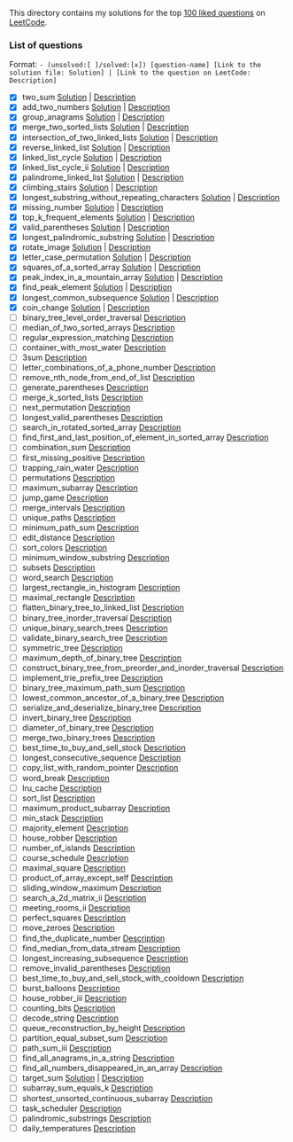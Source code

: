 This directory contains my solutions for the top [100 liked questions](https://leetcode.com/problemset/top-100-liked-questions/) on [LeetCode](https://leetcode.com/).

### List of questions

Format: `- (unsolved:[ ]/solved:[x]) [question-name] [Link to the solution file: Solution] | [Link to the question on LeetCode: Description]`

- [x] two_sum [Solution](solutions/001_two_sum_[easy].cpp) | [Description](https://leetcode.com/problems/two-sum)
- [x] add_two_numbers [Solution](solutions/002_add_two_numbers_[medium].cpp) | [Description](https://leetcode.com/problems/add-two-numbers)
- [x] group_anagrams [Solution](solutions/049_group_anagrams_[medium].cpp) | [Description](https://leetcode.com/problems/group-anagrams)
- [x] merge_two_sorted_lists [Solution](solutions/021_merge_two_sorted_lists_[easy].cpp) | [Description](https://leetcode.com/problems/merge-two-sorted-lists)
- [x] intersection_of_two_linked_lists [Solution](solutions/160_intersection_of_two_linked_lists_[easy].cpp) | [Description](https://leetcode.com/problems/intersection-of-two-linked-lists)
- [x] reverse_linked_list [Solution](solutions/206_reverse_linked_list_[easy].cpp) | [Description](https://leetcode.com/problems/reverse-linked-list)
- [x] linked_list_cycle [Solution](solutions/141_linked-list-cycle_[easy].cpp) | [Description](https://leetcode.com/problems/linked_list_cycle)
- [x] linked_list_cycle_ii [Solution](solutions/142_linked-list-cycle-ii_[medium.cpp) | [Description](https://leetcode.com/problems/linked_list_cycle_ii)
- [x] palindrome_linked_list [Solution](solutions/234_palindrome_linked_list_[easy].cpp) | [Description](https://leetcode.com/problems/palindrome-linked-list)
- [x] climbing_stairs [Solution](solutions/070_climbing_stairs_[easy].cpp) | [Description](https://leetcode.com/problems/climbing-stairs)
- [x] longest_substring_without_repeating_characters [Solution](solutions/003_longest_substring_without_repeating_characters_[medium].cpp) | [Description](https://leetcode.com/problems/longest-substring-without-repeating-characters)
- [x] missing_number [Solution](solutions/268_missing_number_[easy].cpp) | [Description](https://leetcode.com/problems/missing-number)
- [x] top_k_frequent_elements [Solution](solutions/347_top_k_frequent_elements_[medium].cpp) | [Description](https://leetcode.com/problems/top-k-frequent-elements)
- [x] valid_parentheses [Solution](solutions/020_valid_parentheses_[easy].cpp) | [Description](https://leetcode.com/problems/valid-parentheses)
- [x] longest_palindromic_substring [Solution](solutions/005_longest_palindromic_substring_[medium].cpp) | [Description](https://leetcode.com/problems/longest-palindromic-substring)
- [x] rotate_image [Solution](solutions/048_rotate_image_[medium].cpp) | [Description](https://leetcode.com/problems/rotate-image)
- [x] letter_case_permutation [Solution](solutions/784_letter_case_permutation_[easy].cpp) | [Description](https://leetcode.com/problems/letter-case-permutation)
- [x] squares_of_a_sorted_array [Solution](solutions/977_squares_of_a_sorted_array_[easy].cpp) | [Description](https://leetcode.com/problems/squares-of-a-sorted-array)
- [x] peak_index_in_a_mountain_array [Solution](solutions/852_peak_index_in_a_mountain_array_[easy].cpp) | [Description](https://leetcode.com/problems/peak-index-in-a-mountain-array)
- [x] find_peak_element [Solution](solutions/162_find_peak_element_[medium].cpp) | [Description](https://leetcode.com/problems/find-peak-element)
- [x] longest_common_subsequence [Solution](solutions/1143_longest_common_subsequence_[medium].cpp) | [Description](https://leetcode.com/problems/longest-common-subsequence)
- [x] coin_change [Solution](solutions/322_coin_change_[medium].cpp) | [Description](https://leetcode.com/problems/coin-change)
- [ ] binary_tree_level_order_traversal [Description](https://leetcode.com/problems/binary-tree-level-order-traversal)
- [ ] median_of_two_sorted_arrays [Description](https://leetcode.com/problems/median-of-two-sorted-arrays)
- [ ] regular_expression_matching [Description](https://leetcode.com/problems/regular-expression-matching)
- [ ] container_with_most_water [Description](https://leetcode.com/problems/container-with-most-water)
- [ ] 3sum [Description](https://leetcode.com/problems/3sum)
- [ ] letter_combinations_of_a_phone_number [Description](https://leetcode.com/problems/letter-combinations-of-a-phone-number)
- [ ] remove_nth_node_from_end_of_list [Description](https://leetcode.com/problems/remove-nth-node-from-end-of-list)
- [ ] generate_parentheses [Description](https://leetcode.com/problems/generate-parentheses)
- [ ] merge_k_sorted_lists [Description](https://leetcode.com/problems/merge-k-sorted-lists)
- [ ] next_permutation [Description](https://leetcode.com/problems/next-permutation)
- [ ] longest_valid_parentheses [Description](https://leetcode.com/problems/longest-valid-parentheses)
- [ ] search_in_rotated_sorted_array [Description](https://leetcode.com/problems/search-in-rotated-sorted-array)
- [ ] find_first_and_last_position_of_element_in_sorted_array [Description](https://leetcode.com/problems/find-first-and-last-position-of-element-in-sorted-array)
- [ ] combination_sum [Description](https://leetcode.com/problems/combination-sum)
- [ ] first_missing_positive [Description](https://leetcode.com/problems/first-missing-positive)
- [ ] trapping_rain_water [Description](https://leetcode.com/problems/trapping-rain-water)
- [ ] permutations [Description](https://leetcode.com/problems/permutations)
- [ ] maximum_subarray [Description](https://leetcode.com/problems/maximum-subarray)
- [ ] jump_game [Description](https://leetcode.com/problems/jump-game)
- [ ] merge_intervals [Description](https://leetcode.com/problems/merge-intervals)
- [ ] unique_paths [Description](https://leetcode.com/problems/unique-paths)
- [ ] minimum_path_sum [Description](https://leetcode.com/problems/minimum-path-sum)
- [ ] edit_distance [Description](https://leetcode.com/problems/edit-distance)
- [ ] sort_colors [Description](https://leetcode.com/problems/sort-colors)
- [ ] minimum_window_substring [Description](https://leetcode.com/problems/minimum-window-substring)
- [ ] subsets [Description](https://leetcode.com/problems/subsets)
- [ ] word_search [Description](https://leetcode.com/problems/word-search)
- [ ] largest_rectangle_in_histogram [Description](https://leetcode.com/problems/largest-rectangle-in-histogram)
- [ ] maximal_rectangle [Description](https://leetcode.com/problems/maximal-rectangle)
- [ ] flatten_binary_tree_to_linked_list [Description](https://leetcode.com/problems/flatten-binary-tree-to-linked-list)
- [ ] binary_tree_inorder_traversal [Description](https://leetcode.com/problems/binary-tree-inorder-traversal)
- [ ] unique_binary_search_trees [Description](https://leetcode.com/problems/unique-binary-search-trees)
- [ ] validate_binary_search_tree [Description](https://leetcode.com/problems/validate-binary-search-tree)
- [ ] symmetric_tree [Description](https://leetcode.com/problems/symmetric-tree)
- [ ] maximum_depth_of_binary_tree [Description](https://leetcode.com/problems/maximum-depth-of-binary-tree)
- [ ] construct_binary_tree_from_preorder_and_inorder_traversal [Description](https://leetcode.com/problems/construct-binary-tree-from-preorder-and-inorder-traversal)
- [ ] implement_trie_prefix_tree [Description](https://leetcode.com/problems/implement-trie-prefix-tree)
- [ ] binary_tree_maximum_path_sum [Description](https://leetcode.com/problems/binary-tree-maximum-path-sum)
- [ ] lowest_common_ancestor_of_a_binary_tree [Description](https://leetcode.com/problems/lowest-common-ancestor-of-a-binary-tree)
- [ ] serialize_and_deserialize_binary_tree [Description](https://leetcode.com/problems/serialize-and-deserialize-binary-tree)
- [ ] invert_binary_tree [Description](https://leetcode.com/problems/invert-binary-tree)
- [ ] diameter_of_binary_tree [Description](https://leetcode.com/problems/diameter-of-binary-tree)
- [ ] merge_two_binary_trees [Description](https://leetcode.com/problems/merge-two-binary-trees)
- [ ] best_time_to_buy_and_sell_stock [Description](https://leetcode.com/problems/best-time-to-buy-and-sell-stock)
- [ ] longest_consecutive_sequence [Description](https://leetcode.com/problems/longest-consecutive-sequence)
- [ ] copy_list_with_random_pointer [Description](https://leetcode.com/problems/copy-list-with-random-pointer)
- [ ] word_break [Description](https://leetcode.com/problems/word-break)
- [ ] lru_cache [Description](https://leetcode.com/problems/lru-cache)
- [ ] sort_list [Description](https://leetcode.com/problems/sort-list)
- [ ] maximum_product_subarray [Description](https://leetcode.com/problems/maximum-product-subarray)
- [ ] min_stack [Description](https://leetcode.com/problems/min-stack)
- [ ] majority_element [Description](https://leetcode.com/problems/majority-element)
- [ ] house_robber [Description](https://leetcode.com/problems/house-robber)
- [ ] number_of_islands [Description](https://leetcode.com/problems/number-of-islands)
- [ ] course_schedule [Description](https://leetcode.com/problems/course-schedule)
- [ ] maximal_square [Description](https://leetcode.com/problems/maximal-square)
- [ ] product_of_array_except_self [Description](https://leetcode.com/problems/product-of-array-except-self)
- [ ] sliding_window_maximum [Description](https://leetcode.com/problems/sliding-window-maximum)
- [ ] search_a_2d_matrix_ii [Description](https://leetcode.com/problems/search-a-2d-matrix-ii)
- [ ] meeting_rooms_ii [Description](https://leetcode.com/problems/meeting-rooms-ii)
- [ ] perfect_squares [Description](https://leetcode.com/problems/perfect-squares)
- [ ] move_zeroes [Description](https://leetcode.com/problems/move-zeroes)
- [ ] find_the_duplicate_number [Description](https://leetcode.com/problems/find-the-duplicate-number)
- [ ] find_median_from_data_stream [Description](https://leetcode.com/problems/find-median-from-data-stream)
- [ ] longest_increasing_subsequence [Description](https://leetcode.com/problems/longest-increasing-subsequence)
- [ ] remove_invalid_parentheses [Description](https://leetcode.com/problems/remove-invalid-parentheses)
- [ ] best_time_to_buy_and_sell_stock_with_cooldown [Description](https://leetcode.com/problems/best-time-to-buy-and-sell-stock-with-cooldown)
- [ ] burst_balloons [Description](https://leetcode.com/problems/burst-balloons)
- [ ] house_robber_iii [Description](https://leetcode.com/problems/house-robber-iii)
- [ ] counting_bits [Description](https://leetcode.com/problems/counting-bits)
- [ ] decode_string [Description](https://leetcode.com/problems/decode-string)
- [ ] queue_reconstruction_by_height [Description](https://leetcode.com/problems/queue-reconstruction-by-height)
- [ ] partition_equal_subset_sum [Description](https://leetcode.com/problems/partition-equal-subset-sum)
- [ ] path_sum_iii [Description](https://leetcode.com/problems/path-sum-iii)
- [ ] find_all_anagrams_in_a_string [Description](https://leetcode.com/problems/find-all-anagrams-in-a-string)
- [ ] find_all_numbers_disappeared_in_an_array [Description](https://leetcode.com/problems/find-all-numbers-disappeared-in-an-array)
- [ ] target_sum [Solution](solutions/494_target_sum_[medium].cpp) | [Description](https://leetcode.com/problems/target-sum)
- [ ] subarray_sum_equals_k [Description](https://leetcode.com/problems/subarray-sum-equals-k)
- [ ] shortest_unsorted_continuous_subarray [Description](https://leetcode.com/problems/shortest-unsorted-continuous-subarray)
- [ ] task_scheduler [Description](https://leetcode.com/problems/task-scheduler)
- [ ] palindromic_substrings [Description](https://leetcode.com/problems/palindromic-substrings)
- [ ] daily_temperatures [Description](https://leetcode.com/problems/daily-temperatures)